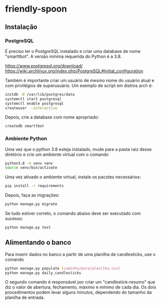 # friendly-spoon

## Instalação

### PostgreSQL
É preciso ter o PostgreSQL instalado e criar uma database de nome "smarttbot". A versão mínima requerida do Python é a 3.8.

https://www.postgresql.org/download/
https://wiki.archlinux.org/index.php/PostgreSQL#Initial_configuration

Também é importante criar um usuário de mesmo nome do usuário atual e com privilégios de superusuário. Um exemplo de script em distros arch é:
```bash
initdb -D /var/lib/postgres/data
systemctl start postgresql
systemctl enable postgresql
createuser --interactive
```

Depois, crie a database com nome apropriado:
```bash
createdb smarttbot
```

### Ambiente Python
Uma vez que o python 3.8 esteja instalado, mude para a pasta raiz desse diretório e crie um ambiente virtual com o comando
```bash
python3.8 -m venv venv
source venv/bin/activate
```

Uma vez ativado o ambiente virtual, instale os pacotes necessários:
```bash
pip install -r requirements
```

Depois, faça as migrações:
```bash
python manage.py migrate
```

Se tudo estiver correto, o comando abaixo deve ser executado com sucesso:
```bash
python manage.py test
```

## Alimentando o banco
Para inserir dados no banco a partir de uma planilha de candlesticks, use o comando
```bash
python manage.py populate [caminho/para/planilha.csv]
python manage.py daily_candlesticks
```

O segundo comando é responsável por criar um "candlestick-resumo" que diz o valor de abertura, fechamento, máximo e mínimo de cada dia. Os dois procedimentos podem levar alguns minutos, dependendo do tamanho da planilha de entrada.



